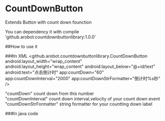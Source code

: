 # CountDownButton
Extends Button with count down founction

You can dependency it with 
    compile 'github.arobot:countdownbuttonlibrary:1.0.0'


##How to use it

###In XML
    <github.arobot.countdownbuttonlibrary.CountDownButton
        android:layout_width="wrap_content"
        android:layout_height="wrap_content"
        android:layout_below="@+id/text"
        android:text="点击倒计时"
        app:countDown="60"
        app:countDownInterval="2000"
        app:countDownStrFormatter="倒计时%s秒" />

"countDown" count down from this number<br>
"countDownInterval" count down interval,velocity of your count down event<br>
"countDownStrFormatter" string formatter for your countting down label<br>

###In java code

